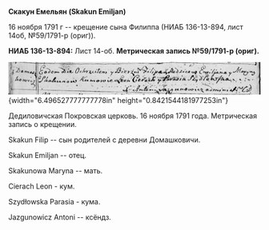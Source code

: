 **Скакун Емельян (Skakun Emiljan)**

16 ноября 1791 г -- крещение сына Филиппа (НИАБ 136-13-894, лист 14об,
№59/1791-р (ориг)).

**НИАБ 136-13-894:** Лист 14-об. **Метрическая запись №59/1791-р
(ориг).**

![](./media/fd6ca2560849c8eac1eed2c56277f3d0b07245f4.png){width="6.496527777777778in"
height="0.8421544181977253in"}

Дедиловичская Покровская церковь. 16 ноября 1791 года. Метрическая
запись о крещении.

Skakun Filip -- сын родителей с деревни Домашковичи.

Skakun Emiljan -- отец.

Skakunowa Maryna -- мать.

Cierach Leon - кум.

Szydłowska Parasia - кума.

Jazgunowicz Antoni -- ксёндз.
